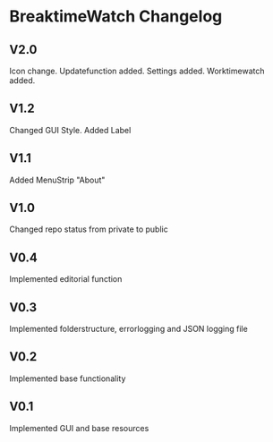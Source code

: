 # BreaktimeWatch Changelog

## V2.0
Icon change. Updatefunction added. Settings added. Worktimewatch added.

## V1.2
Changed GUI Style. Added Label

## V1.1
Added MenuStrip "About"

## V1.0
Changed repo status from private to public

## V0.4
Implemented editorial function

## V0.3
Implemented folderstructure, errorlogging and JSON logging file

## V0.2
Implemented base functionality

## V0.1
Implemented GUI and base resources

